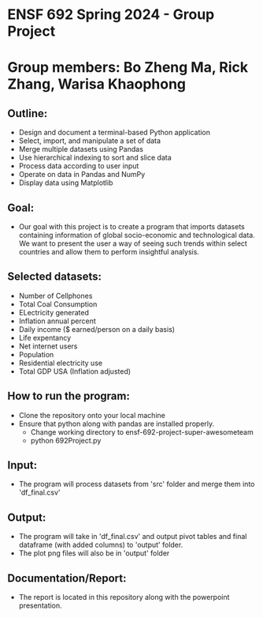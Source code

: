 # ENSF 692 Spring 2024 - Group Project

# Group members: Bo Zheng Ma, Rick Zhang, Warisa Khaophong 


## Outline:
* Design and document a terminal-based Python application
* Select, import, and manipulate a set of data
* Merge multiple datasets using Pandas
* Use hierarchical indexing to sort and slice data
* Process data according to user input
* Operate on data in Pandas and NumPy
* Display data using Matplotlib


## Goal:
* Our goal with this project is to create a program that imports datasets containing information of global socio-economic and technological data. We want to present the user a way of seeing such trends within select countries and allow them to perform insightful analysis.


## Selected datasets:
* Number of Cellphones 
* Total Coal Consumption 
* ELectricity generated 
* Inflation annual percent 
* Daily income ($ earned/person on a daily basis)
* Life expentancy
* Net internet users
* Population
* Residential electricity use
* Total GDP USA (Inflation adjusted)

## How to run the program:
* Clone the repository onto your local machine
* Ensure that python along with pandas are installed properly.
    * Change working directory to ensf-692-project-super-awesometeam
    * python 692Project.py

## Input:
* The program will process datasets from 'src' folder and merge them into 'df_final.csv'

## Output:
* The program will take in 'df_final.csv' and output pivot tables and final dataframe (with added columns) to 'output' folder.
* The plot png files will also be in 'output' folder

## Documentation/Report:
* The report is located in this repository along with the powerpoint presentation.